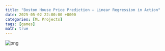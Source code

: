 ```yaml
---
title: "Boston House Price Prediction – Linear Regression in Action"
date: 2025-05-02 22:00:00 +0000
categories: [ML Projects]
tags: [games]
math: true
---
```


![png](Bioinformatics-for-beginners/main_files/main_14_1.png)
